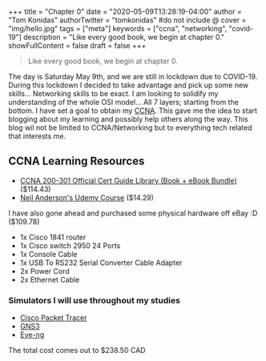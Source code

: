 +++
title = "Chapter 0"
date = "2020-05-09T13:28:19-04:00"
author = "Tom Konidas"
authorTwitter = "tomkonidas" #do not include @
cover = "img/hello.jpg"
tags = ["meta"]
keywords = ["ccna", "networking", "covid-19"]
description = "Like every good book, we begin at chapter 0."
showFullContent = false
draft = false
+++

> Like every good book, we begin at chapter 0.

The day is Saturday May 9th, and we are still in lockdown due to COVID-19.
During this lockdown I decided to take advantage and pick up some new skills...
Networking skills to be exact. I am looking to solidify my understanding of the whole OSI model... All 7 layers; starting from the bottom.
I have set a goal to obtain my [CCNA](https://www.cisco.com/c/en/us/training-events/training-certifications/certifications/associate/ccna.html).
This gave me the idea to start blogging about my learning and possibly help others along the way. This blog wil not be limited to CCNA/Networking but to everything tech related that interests me.


## CCNA Learning Resources

- [CCNA 200-301 Official Cert Guide Library (Book + eBook Bundle)](https://www.ciscopress.com/store/ccna-200-301-official-cert-guide-library-9781587147142) ($114.43)
- [Neil Anderson's Udemy Course](https://www.udemy.com/course/ccna-complete/) ($14.29)

I have also gone ahead and purchased some physical hardware off eBay :D ($109.78)
- 1x Cisco 1841 router
- 1x Cisco switch 2950 24 Ports
- 1x Console Cable
- 1x USB To RS232 Serial Converter Cable Adapter
- 2x Power Cord
- 2x Ethernet Cable

### Simulators I will use throughout my studies
- [Cisco Packet Tracer](https://www.netacad.com/courses/packet-tracer)
- [GNS3](https://www.gns3.com/)
- [Eve-ng](https://www.eve-ng.net/)

The total cost comes out to $238.50 CAD